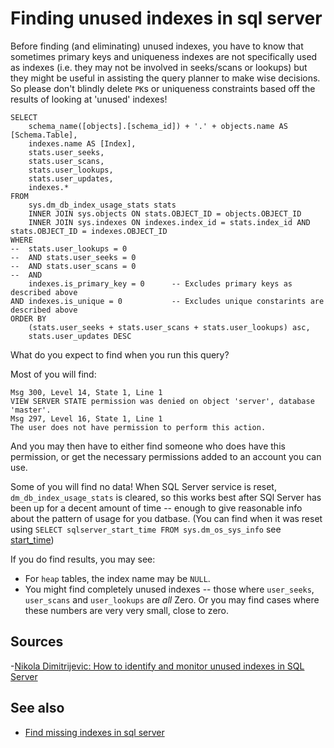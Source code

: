 ﻿# Finding unused indexes in sql server

Before finding (and eliminating) unused indexes, you have to know that sometimes primary keys and uniqueness indexes are not specifically used as indexes (i.e. they may not be involved in seeks/scans or lookups) but they might be useful in assisting the query planner to make wise decisions. So please don't blindly delete `PK`s or uniqueness constraints based off the results of looking at 'unused' indexes!


	SELECT
		schema_name([objects].[schema_id]) + '.' + objects.name AS [Schema.Table],
		indexes.name AS [Index],
		stats.user_seeks,
		stats.user_scans,
		stats.user_lookups,
		stats.user_updates,
		indexes.*
	FROM
		sys.dm_db_index_usage_stats stats
		INNER JOIN sys.objects ON stats.OBJECT_ID = objects.OBJECT_ID
		INNER JOIN sys.indexes ON indexes.index_id = stats.index_id AND stats.OBJECT_ID = indexes.OBJECT_ID
	WHERE
	--	stats.user_lookups = 0
	--	AND	stats.user_seeks = 0
	--	AND	stats.user_scans = 0
	--  AND
		indexes.is_primary_key = 0		-- Excludes primary keys as described above
	AND indexes.is_unique = 0			-- Excludes unique constarints are described above
	ORDER BY
		(stats.user_seeks + stats.user_scans + stats.user_lookups) asc,
		stats.user_updates DESC



What do you expect to find when you run this query?

Most of you will find:

	Msg 300, Level 14, State 1, Line 1
	VIEW SERVER STATE permission was denied on object 'server', database 'master'.
	Msg 297, Level 16, State 1, Line 1
	The user does not have permission to perform this action.


And you may then have to either find someone who does have this permission, or get the necessary permissions added to an account you can use.


Some of you will find no data! When SQL Server service is reset, `dm_db_index_usage_stats` is cleared, so this works best after SQl Server has been up for a decent amount of time -- enough to give reasonable info about the pattern of usage for you datbase. (You can find when it was reset  using `SELECT sqlserver_start_time FROM sys.dm_os_sys_info` see [start_time](start_time.md))


If you do find results, you may see:

- For `heap` tables, the index name may be `NULL`.
- You might find completely unused indexes -- those where `user_seeks`, `user_scans` and `user_lookups` are *all* Zero. Or you may find cases where these numbers are very very small, close to zero.



## Sources

-[Nikola Dimitrijevic: How to identify and monitor unused indexes in SQL Server](https://www.sqlshack.com/how-to-identify-and-monitor-unused-indexes-in-sql-server/)



## See also

- [Find missing indexes in sql server](find_missing_indexes_in_sql_server.md)